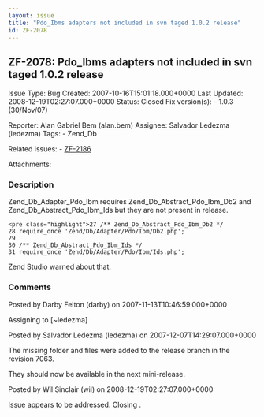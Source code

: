 ```yaml
---
layout: issue
title: "Pdo_Ibms adapters not included in svn taged 1.0.2 release"
id: ZF-2078
---
```


ZF-2078: Pdo\_Ibms adapters not included in svn taged 1.0.2 release
-------------------------------------------------------------------

 Issue Type: Bug Created: 2007-10-16T15:01:18.000+0000 Last Updated: 2008-12-19T02:27:07.000+0000 Status: Closed Fix version(s): - 1.0.3 (30/Nov/07)
 
 Reporter:  Alan Gabriel Bem (alan.bem)  Assignee:  Salvador Ledezma (ledezma)  Tags: - Zend\_Db
 
 Related issues: - [ZF-2186](/issues/browse/ZF-2186)
 
 Attachments: 
### Description

Zend\_Db\_Adapter\_Pdo\_Ibm requires Zend\_Db\_Abstract\_Pdo\_Ibm\_Db2 and Zend\_Db\_Abstract\_Pdo\_Ibm\_Ids but they are not present in release.

 
    <pre class="highlight">27 /** Zend_Db_Abstract_Pdo_Ibm_Db2 */
    28 require_once 'Zend/Db/Adapter/Pdo/Ibm/Db2.php';
    29
    30 /** Zend_Db_Abstract_Pdo_Ibm_Ids */
    31 require_once 'Zend/Db/Adapter/Pdo/Ibm/Ids.php';

Zend Studio warned about that.

 

 

### Comments

Posted by Darby Felton (darby) on 2007-11-13T10:46:59.000+0000

Assigning to [~ledezma]

 

 

Posted by Salvador Ledezma (ledezma) on 2007-12-07T14:29:07.000+0000

The missing folder and files were added to the release branch in the revision 7063.

They should now be available in the next mini-release.

 

 

Posted by Wil Sinclair (wil) on 2008-12-19T02:27:07.000+0000

Issue appears to be addressed. Closing .

 

 